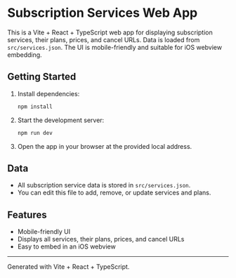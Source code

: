 # Subscription Services Web App

This is a Vite + React + TypeScript web app for displaying subscription services, their plans, prices, and cancel URLs. Data is loaded from `src/services.json`. The UI is mobile-friendly and suitable for iOS webview embedding.

## Getting Started

1. Install dependencies:
   ```sh
   npm install
   ```
2. Start the development server:
   ```sh
   npm run dev
   ```
3. Open the app in your browser at the provided local address.

## Data
- All subscription service data is stored in `src/services.json`.
- You can edit this file to add, remove, or update services and plans.

## Features
- Mobile-friendly UI
- Displays all services, their plans, prices, and cancel URLs
- Easy to embed in an iOS webview

---

Generated with Vite + React + TypeScript.
